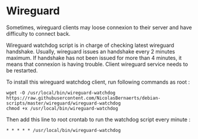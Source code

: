 # Wireguard

Sometimes, wireguard clients may loose connexion to their server and have difficulty to connect back.

Wireguard watchdog script is in charge of checking latest wireguard handshake.
Usually, wireguard issues an handshake every 2 minutes maximum.
If handshake has not been issued for more than 4 minutes, it means that connexion is having trouble.
Client wireguard service needs to be restarted.

To install this wireguard watchdog client, run following commands as root :

    wget -O /usr/local/bin/wireguard-watchdog https://raw.githubusercontent.com/NicolasBernaerts/debian-scripts/master/wireguard/wireguard-watchdog
    chmod +x /usr/local/bin/wireguard-watchdog

Then add this line to root crontab to run the watchdog script every minute :

    * * * * * /usr/local/bin/wireguard-watchdog
